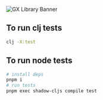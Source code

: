 ![GX Library Banner](/assets/banner.png)

## To run clj tests

```bash
clj -X:test
```

## To run node tests

```bash
# install deps
pnpm i
# run tests
pnpm exec shadow-cljs compile test
```
